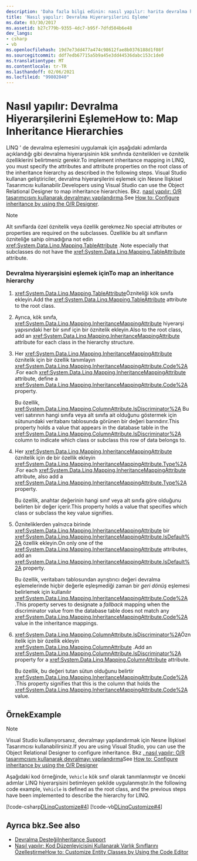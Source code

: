 ```yaml
---
description: 'Daha fazla bilgi edinin: nasıl yapılır: harita devralma hiyerarşileri'
title: 'Nasıl yapılır: Devralma Hiyerarşilerini Eşleme'
ms.date: 03/30/2017
ms.assetid: b27c779b-9355-4dc7-b95f-7dfd504b6e48
dev_langs:
- csharp
- vb
ms.openlocfilehash: 19d7e73dd477a474c98612fae8b0376188d1f08f
ms.sourcegitcommit: ddf7edb67715a5b9a45e3dd44536dabc153c1de0
ms.translationtype: MT
ms.contentlocale: tr-TR
ms.lasthandoff: 02/06/2021
ms.locfileid: "99802040"
---
```

# <a name="how-to-map-inheritance-hierarchies"></a><span data-ttu-id="03a5b-103">Nasıl yapılır: Devralma Hiyerarşilerini Eşleme</span><span class="sxs-lookup"><span data-stu-id="03a5b-103">How to: Map Inheritance Hierarchies</span></span>

<span data-ttu-id="03a5b-104">LINQ ' de devralma eşlemesini uygulamak için aşağıdaki adımlarda açıklandığı gibi devralma hiyerarşisinin kök sınıfında öznitelikleri ve öznitelik özelliklerini belirtmeniz gerekir.</span><span class="sxs-lookup"><span data-stu-id="03a5b-104">To implement inheritance mapping in LINQ, you must specify the attributes and attribute properties on the root class of the inheritance hierarchy as described in the following steps.</span></span> <span data-ttu-id="03a5b-105">Visual Studio kullanan geliştiriciler, devralma hiyerarşilerini eşlemek için Nesne İlişkisel Tasarımcısı kullanabilir.</span><span class="sxs-lookup"><span data-stu-id="03a5b-105">Developers using Visual Studio can use the Object Relational Designer to map inheritance hierarchies.</span></span> <span data-ttu-id="03a5b-106">Bkz. [nasıl yapılır: O/R tasarımcısını kullanarak devralmayı yapılandırma](/visualstudio/data-tools/how-to-configure-inheritance-by-using-the-o-r-designer).</span><span class="sxs-lookup"><span data-stu-id="03a5b-106">See [How to: Configure inheritance by using the O/R Designer](/visualstudio/data-tools/how-to-configure-inheritance-by-using-the-o-r-designer).</span></span>  
  
> [!NOTE]
> <span data-ttu-id="03a5b-107">Alt sınıflarda özel öznitelik veya özellik gerekmez.</span><span class="sxs-lookup"><span data-stu-id="03a5b-107">No special attributes or properties are required on the subclasses.</span></span> <span data-ttu-id="03a5b-108">Özellikle bu alt sınıfların özniteliğe sahip olmadığına not edin <xref:System.Data.Linq.Mapping.TableAttribute> .</span><span class="sxs-lookup"><span data-stu-id="03a5b-108">Note especially that subclasses do not have the <xref:System.Data.Linq.Mapping.TableAttribute> attribute.</span></span>  
  
### <a name="to-map-an-inheritance-hierarchy"></a><span data-ttu-id="03a5b-109">Devralma hiyerarşisini eşlemek için</span><span class="sxs-lookup"><span data-stu-id="03a5b-109">To map an inheritance hierarchy</span></span>  
  
1. <span data-ttu-id="03a5b-110"><xref:System.Data.Linq.Mapping.TableAttribute>Özniteliği kök sınıfa ekleyin.</span><span class="sxs-lookup"><span data-stu-id="03a5b-110">Add the <xref:System.Data.Linq.Mapping.TableAttribute> attribute to the root class.</span></span>  
  
2. <span data-ttu-id="03a5b-111">Ayrıca, kök sınıfa, <xref:System.Data.Linq.Mapping.InheritanceMappingAttribute> hiyerarşi yapısındaki her bir sınıf için bir öznitelik ekleyin.</span><span class="sxs-lookup"><span data-stu-id="03a5b-111">Also to the root class, add an <xref:System.Data.Linq.Mapping.InheritanceMappingAttribute> attribute for each class in the hierarchy structure.</span></span>  
  
3. <span data-ttu-id="03a5b-112">Her <xref:System.Data.Linq.Mapping.InheritanceMappingAttribute> öznitelik için bir özellik tanımlayın <xref:System.Data.Linq.Mapping.InheritanceMappingAttribute.Code%2A> .</span><span class="sxs-lookup"><span data-stu-id="03a5b-112">For each <xref:System.Data.Linq.Mapping.InheritanceMappingAttribute> attribute, define a <xref:System.Data.Linq.Mapping.InheritanceMappingAttribute.Code%2A> property.</span></span>  
  
     <span data-ttu-id="03a5b-113">Bu özellik, <xref:System.Data.Linq.Mapping.ColumnAttribute.IsDiscriminator%2A> Bu veri satırının hangi sınıfa veya alt sınıfa ait olduğunu göstermek için sütunundaki veritabanı tablosunda görünen bir değeri barındırır.</span><span class="sxs-lookup"><span data-stu-id="03a5b-113">This property holds a value that appears in the database table in the <xref:System.Data.Linq.Mapping.ColumnAttribute.IsDiscriminator%2A> column to indicate which class or subclass this row of data belongs to.</span></span>  
  
4. <span data-ttu-id="03a5b-114">Her <xref:System.Data.Linq.Mapping.InheritanceMappingAttribute> öznitelik için de bir özellik ekleyin <xref:System.Data.Linq.Mapping.InheritanceMappingAttribute.Type%2A> .</span><span class="sxs-lookup"><span data-stu-id="03a5b-114">For each <xref:System.Data.Linq.Mapping.InheritanceMappingAttribute> attribute, also add a <xref:System.Data.Linq.Mapping.InheritanceMappingAttribute.Type%2A> property.</span></span>  
  
     <span data-ttu-id="03a5b-115">Bu özellik, anahtar değerinin hangi sınıf veya alt sınıfa göre olduğunu belirten bir değer içerir.</span><span class="sxs-lookup"><span data-stu-id="03a5b-115">This property holds a value that specifies which class or subclass the key value signifies.</span></span>  
  
5. <span data-ttu-id="03a5b-116">Özniteliklerden yalnızca birinde <xref:System.Data.Linq.Mapping.InheritanceMappingAttribute> bir <xref:System.Data.Linq.Mapping.InheritanceMappingAttribute.IsDefault%2A> özellik ekleyin.</span><span class="sxs-lookup"><span data-stu-id="03a5b-116">On only one of the <xref:System.Data.Linq.Mapping.InheritanceMappingAttribute> attributes, add an <xref:System.Data.Linq.Mapping.InheritanceMappingAttribute.IsDefault%2A> property.</span></span>  
  
     <span data-ttu-id="03a5b-117">Bu özellik, veritabanı tablosundan ayrıştırıcı değeri devralma eşlemelerinde hiçbir değerle eşleşmediği zaman bir *geri dönüş* eşlemesi belirlemek için kullanılır <xref:System.Data.Linq.Mapping.InheritanceMappingAttribute.Code%2A> .</span><span class="sxs-lookup"><span data-stu-id="03a5b-117">This property serves to designate a *fallback* mapping when the discriminator value from the database table does not match any <xref:System.Data.Linq.Mapping.InheritanceMappingAttribute.Code%2A> value in the inheritance mappings.</span></span>  
  
6. <span data-ttu-id="03a5b-118"><xref:System.Data.Linq.Mapping.ColumnAttribute.IsDiscriminator%2A>Öznitelik için bir özellik ekleyin <xref:System.Data.Linq.Mapping.ColumnAttribute> .</span><span class="sxs-lookup"><span data-stu-id="03a5b-118">Add an <xref:System.Data.Linq.Mapping.ColumnAttribute.IsDiscriminator%2A> property for a <xref:System.Data.Linq.Mapping.ColumnAttribute> attribute.</span></span>  
  
     <span data-ttu-id="03a5b-119">Bu özellik, bu değeri tutan sütun olduğunu belirtir <xref:System.Data.Linq.Mapping.InheritanceMappingAttribute.Code%2A> .</span><span class="sxs-lookup"><span data-stu-id="03a5b-119">This property signifies that this is the column that holds the <xref:System.Data.Linq.Mapping.InheritanceMappingAttribute.Code%2A> value.</span></span>  
  
## <a name="example"></a><span data-ttu-id="03a5b-120">Örnek</span><span class="sxs-lookup"><span data-stu-id="03a5b-120">Example</span></span>  
  
> [!NOTE]
> <span data-ttu-id="03a5b-121">Visual Studio kullanıyorsanız, devralmayı yapılandırmak için Nesne İlişkisel Tasarımcısı kullanabilirsiniz.</span><span class="sxs-lookup"><span data-stu-id="03a5b-121">If you are using Visual Studio, you can use the Object Relational Designer to configure inheritance.</span></span> <span data-ttu-id="03a5b-122">Bkz [. nasıl yapılır: O/R tasarımcısını kullanarak devralmayı yapılandırma](/visualstudio/data-tools/how-to-configure-inheritance-by-using-the-o-r-designer)</span><span class="sxs-lookup"><span data-stu-id="03a5b-122">See [How to: Configure inheritance by using the O/R Designer](/visualstudio/data-tools/how-to-configure-inheritance-by-using-the-o-r-designer)</span></span>  
  
 <span data-ttu-id="03a5b-123">Aşağıdaki kod örneğinde, `Vehicle` kök sınıf olarak tanımlanmıştır ve önceki adımlar LINQ hiyerarşisini betimleyen şekilde uygulanmıştır.</span><span class="sxs-lookup"><span data-stu-id="03a5b-123">In the following code example, `Vehicle` is defined as the root class, and the previous steps have been implemented to describe the hierarchy for LINQ.</span></span>  
  
 [!code-csharp[DLinqCustomize#4](../../../../../../samples/snippets/csharp/VS_Snippets_Data/DLinqCustomize/cs/Program.cs#4)]
 [!code-vb[DLinqCustomize#4](../../../../../../samples/snippets/visualbasic/VS_Snippets_Data/DLinqCustomize/vb/Module1.vb#4)]  
  
## <a name="see-also"></a><span data-ttu-id="03a5b-124">Ayrıca bkz.</span><span class="sxs-lookup"><span data-stu-id="03a5b-124">See also</span></span>

- [<span data-ttu-id="03a5b-125">Devralma Desteği</span><span class="sxs-lookup"><span data-stu-id="03a5b-125">Inheritance Support</span></span>](inheritance-support.md)
- [<span data-ttu-id="03a5b-126">Nasıl yapılır: Kod Düzenleyicisini Kullanarak Varlık Sınıflarını Özelleştirme</span><span class="sxs-lookup"><span data-stu-id="03a5b-126">How to: Customize Entity Classes by Using the Code Editor</span></span>](how-to-customize-entity-classes-by-using-the-code-editor.md)
